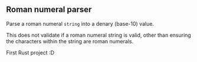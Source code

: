## Roman numeral parser
Parse a roman numeral `string` into a denary (base-10) value.

This does not validate if a roman numeral string is valid, other than ensuring the characters within the string are roman numerals.

First Rust project :D
